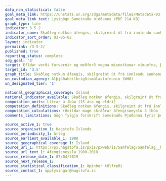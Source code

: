 ```yaml
---
data_non_statistical: false
goal_meta_link: https://unstats.un.org/sdgs/metadata/files/Metadata-03-05-02.pdf
goal_meta_link_text: Lýsigögn Sameinuðu Þjóðanna (PDF 214 KB)
graph_type: line
indicator: 3.5.2
indicator_name: Skaðleg notkun áfengis, skilgreint út frá innlendu samhengi sem áfengisnotkun á mann (15 ára og eldri) innan almanaksárs, í lítrum af hreinu áfengi.
indicator_sort_order: 03-05-02
layout: indicator
permalink: /3-5-2/
published: true
reporting_status: complete
sdg_goal: '3'
target: Efldar verði forvarnir og meðferð vegna misnotkunar vímuefna, þar á meðal fíkniefna og áfengis.
target_id: '3.5'
graph_title: Skaðleg notkun áfengis, skilgreint út frá innlendu samhengi sem áfengisnotkun á mann (15 ára og eldri) innan almanaksárs, í lítrum af hreinu áfengi.
un_custodian_agency: Alþjóðaheilbrigðismálastofnunin (WHO)
un_designated_tier: '1'

national_geographical_coverage: Ísland
national_indicator_available: Skaðleg notkun áfengis, skilgreint út frá innlendu samhengi sem áfengisnotkun á mann (15 ára og eldri) innan almanaksárs, í lítrum af hreinu áfengi.
computation_units: Lítrar á íbúa (15 ára og eldri)
computation_definitions: Skaðleg notkun áfengis, skilgreint út frá innlendu samhengi sem áfengisnotkun á mann (15 ára og eldri) innan almanaksárs, í lítrum af hreinu áfengi.
computation_calculations: (Heildar magn skráðrar áfengisneyslu á íbúa (15 og eldri) / Íbúafjöldi)
comments_limitations: Gögn fylgja forskrift Sameinuðu Þjóðanna fyrir þennan mælikvarða. Þessi mælikvarði var ekki fundinn í samstarfi við sérfræðinga á þessu sviði.

source_active_1: true
source_organisation_1: Hagstofa Íslands
source_periodicity_1: Árleg
source_earliest_available_1: 1980
source_geographical_coverage_1: Ísland
source_url_1: https://px.hagstofa.is/pxis/pxweb/is/Samfelag/Samfelag__heilbrigdismal__lifsvenjur_heilsa__1_afengiogreyk/HEI07202.px
source_url_text_1: Áfengisneysla 1980-2018
source_release_date_1: 07/04/2019
source_next_release_1:
source_statistical_classification_1: Opinber tölfræði 
source_contact_1: upplysingar@hagstofa.is
---
```

